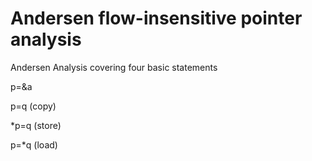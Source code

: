 # Andersen flow-insensitive pointer analysis
Andersen Analysis covering four basic statements

p=&a

p=q   (copy)

*p=q  (store)

p=*q  (load)
